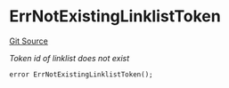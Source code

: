 # ErrNotExistingLinklistToken
[Git Source](https://github.com/Crossbell-Box/Crossbell-Contracts/blob/182c82c216a4cf11409d4311d9773152bbe60ccf/contracts/libraries/Error.sol)

*Token id of linklist does not exist*


```solidity
error ErrNotExistingLinklistToken();
```


